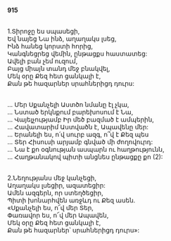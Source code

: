 **915**

\
1.Տիրոջը ես սպասեցի,\
Եվ նայեց Նա ինձ, աղաղակս լսեց,\
Ինձ հանեց կորստի հորից,\
Կանգնեցրեց վեմին, ընթացքս հաստատեց:\
Ավելի բան չեմ ուզում,\
Բայց միայն տանդ մեջ բնակվել,\
Մեկ օրը Քեզ հետ ցանկալի է,\
Քան թե հազարներ սրահներիցդ դուրս:

\
 ... Մեր Սքանչելի Աստծո նմանը էլ չկա,\
 ... Նստած երկնքում բարեխոսում է Նա, \
 ... Վայելչությամբ Իր մեծ բազմած է ամպերին,\
 ... Հավատարիմ Աստվածն է, Ապավենը մեր:\
 ... Երանելի ես, ո՛վ սուրբ ազգ, ո՞վ է Քեզ պես\
 ... Տեր Հիսուսի արյամբ գնված մի ժողովուրդ:\
 ... Նա է քո օգնության ասպարն ու հաղթությունն,\
 ... Հաղթանակով պիտի անցնես ընթացքը քո (2):

\
2.Նեղությանս մեջ կանչեցի,\
Աղաղակս լսեցիր, ազատեցիր:\
Ամեն ազգերն, որ ստեղծեցիր,\
Պիտի խոնարհվեն առջևդ ու Քեզ ասեն.\
«Սքանչելի ես, ո՜վ մեր Տեր,\
Փառավոր ես, ո՜վ մեր Ապավեն,\
Մեկ օրը Քեզ հետ ցանկալի է,\
Քան թե հազարներ՝ սրահներիցդ դուրս»:
